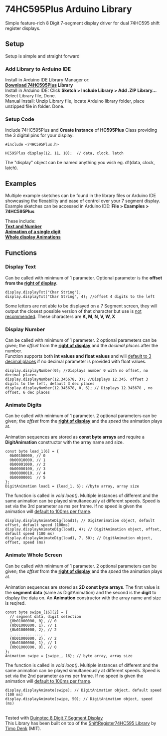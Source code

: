 # 74HC595Plus Arduino Library
Simple feature-rich 8 Digit 7-segment display driver for dual 74HC595 shift register displays.

## Setup
Setup is simple and straight forward
### Add Library to Arduino IDE
Install in Arduino IDE Library Manager or:\
**[Download 74HC595Plus](https://github.com/Jodeenio/74HC595Plus/archive/refs/heads/main.zip) Library**  
Install in Arduino IDE: Click **Sketch > Include Library > Add .ZIP Library...** Select Library file, Done.  
Manual Install: Unzip Library file, locate Arduino library folder, place unzipped file in folder. Done.
### Setup Code
Include 74HC595Plus and **Create Instance** of **HC595Plus** Class providing the 3 digital pins for your display:
```
#include <74HC595Plus.h>

HC595Plus display(12, 11, 10);  // data, clock, latch
```
The "display" object can be named anything you wish eg. d1(data, clock, latch).

## Examples
Multiple example sketches can be found in the library files or Arduino IDE showcasing the flexability and ease of control over your 7 segment display. Example sketches can be accessed in Arduino IDE: **File > Examples > 74HC595Plus**

These include:  
**[Text and Number](https://github.com/Jodeenio/74HC595Plus/blob/main/Example/TextAndNumbers/TextAndNumbers.ino)**\
**[Animation of a single digit](https://github.com/Jodeenio/74HC595Plus/blob/main/Example/SingleDigitAnimation/SingleDigitAnimation.ino)**\
**[Whole display Animations](https://github.com/Jodeenio/74HC595Plus/blob/main/Example/WholeDisplayAnimation/WholeDisplayAnimation.ino)**
## Functions
### Display Text
Can be called with minimum of 1 parameter. Optional parameter is the **offset from the <ins>right of display</ins>**.
```
display.displayTxt("Char String");
display.displayTxt("Char String", 4); //offset 4 digits to the left
```
Some letters are not able to be displayed on a 7 Segment screen, they will output the closest possible version of that character but use is <ins>not recommended</ins>. These characters are **K, M, N, V, W, X**
### Display Number
Can be called with minimum of 1 parameter. 2 optional parameters can be given; the *offset* from the **<ins>right of display</ins>** and the *decimal places* after the number.  
Function supports both **int values and float values** and will <ins>default to 3 decimal places</ins> if no decimal parameter is provided with float values.
```
display.displayNumber(0); //Displays number 0 with no offset, no decimal places
display.displayNumber(12.345678, 3); //Displays 12.345, offset 3 digits to the left, default 3 dec places
display.displayNumber(12.345678, 0, 6); // Displays 12.345678 , no offset, 6 dec places
```
### Animate Digits
Can be called with minimum of 1 parameter. 2 optional parameters can be given; the *offset* from the **<ins>right of display</ins>** and the *speed* the animation plays at.  
\
Animation sequences are stored as **const byte arrays** and require a **DigitAnimation** constructor with the array name and size.
```
const byte load_1[6] = {
  0b00100000, // 0
  0b00010000, // 1
  0b00001000, // 2
  0b00000100, // 3
  0b00000010, // 4
  0b00000001  // 5
};
DigitAnimation load1 = {load_1, 6}; //byte array, array size
```
The function is called in *void loop()*. Multiple instances of different and the same animation can be played simultaneously at different speeds. Speed is set via the 3rd parameter as ms per frame. If no speed is given the animation will <ins>default to 100ms per frame</ins>.
```
display.displayAnimateDig(load1); // DigitAnimation object, default offset, default speed (100ms)
display.displayAnimateDig(load1, 4); // DigitAnimation object, offset, default speed (100 ms)
display.displayAnimateDig(load1, 7, 50); // DigitAnimation object, offset, speed (ms)
```
### Animate Whole Screen
Can be called with minimum of 1 parameter. 2 optional parameters can be given; the *offset* from the **<ins>right of display</ins>** and the *speed* the animation plays at.  
\
Animation sequences are stored as **2D const byte arrays**. The first value is the **segment data** (same as DigitAnimation) and the second is the **digit** to display the data on. An **Animation** constructor with the array name and size is reqired.
```
const byte swipe_[16][2] = {
  // segment data, digit selection
  {0b01000000, 0}, // 0
  {0b01000000, 1}, // 1
  {0b01000000, 2}, // 2
  ................
  {0b01000000, 2}, // 2
  {0b01000000, 1}, // 1
  {0b01000000, 0}, // 0
};
Animation swipe = {swipe_, 16}; // byte array, array size
```
The function is called in *void loop()*. Multiple instances of different and the same animation can be played simultaneously at different speeds. Speed is set via the 2nd parameter as ms per frame. If no speed is given the animation will <ins>default to 100ms per frame</ins>.
```
display.displayAnimate(swipe); // DigitAnimation object, default speed (100 ms)
display.displayAnimate(swipe, 50); // DigitAnimation object, speed (ms)
```
\
Tested with [Duinotec 8 Digit 7 Segment Display](https://www.jaycar.com.au/arduino-compatible-8-digit-7-segment-display/p/XC3714?srsltid=AfmBOop9T8EvsVPwGqQq3cXnKH6dCJ4oXV07JPoionLpyZuc56vtna2L)  
This Library has been built on top of the [ShiftRegister74HC595 Library](https://github.com/Simsso/ShiftRegister74HC595/tree/master) by [Timo Denk](https://github.com/Simsso) (MIT).

